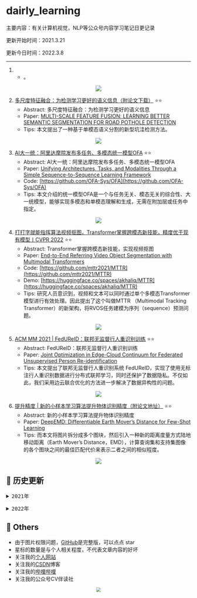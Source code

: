 # dairly_learning
主要内容：有关计算机视觉，NLP等公众号内容学习笔记日更记录

更新开始时间：2021.3.21

更新今日时间：2022.3.8

------

1. - 。

<div align=center><img src="https://mmbiz.qpic.cn/mmbiz_png/KYSDTmOVZvrtUnGl4ib7iaup21jHMhtZtBXibM8PPZE9dlYeFbewEBUEMJ3LNN1KYszPOeVKicT8Cibug5wsv4vtfAA/640?wx_fmt=png&wxfrom=5&wx_lazy=1&wx_co=1" style='zoom:100%'>
</div>


2. [多尺度特征融合：为检测学习更好的语义信息（附论文下载）](https://mp.weixin.qq.com/s/eMXyOSH5rCJOCmKlaBNiNg)       :star::star:
   - Abstract: 多尺度特征融合：为检测学习更好的语义信息
   - Paper: [MULTI-SCALE FEATURE FUSION: LEARNING BETTER SEMANTIC SEGMENTATION FOR ROAD POTHOLE DETECTION](https://arxiv.org/pdf/2112.13082.pdf)
   - Tips: 本文提出了一种基于单模态语义分割的新型坑洼检测方法。

<div align=center><img src="https://mmbiz.qpic.cn/mmbiz_png/1MtnAxmWSwMWWxUm6Hz5BnfzgJwibXlSJWLDVq6XUl10PDEvN7527icy21B6AvSyBtXWj0V9uPZutI05vpVGlo2g/640?wx_fmt=png&wxfrom=5&wx_lazy=1&wx_co=1" style='zoom:100%'>
</div>

3. [AI大一统：阿里达摩院发布多任务、多模态统一模型OFA](https://mp.weixin.qq.com/s/8pPdtOhB_5gFwDvTsumo3Q)       :star::star:
   - Abstract: AI大一统：阿里达摩院发布多任务、多模态统一模型OFA
   - Paper: [Unifying Architectures, Tasks, and Modalities Through a Simple Sequence-to-Sequence Learning Framework](https://arxiv.org/pdf/2202.03052.pdf)
   - Code: [https://github.com/OFA-Sys/OFA](https://github.com/OFA-Sys/OFA)
   - Tips: 本文介绍的统一模型OFA是一个与任务无关、模态无关的综合性、大一统模型，能够实现多模态和单模态理解和生成，无需在附加层或任务中指定。

<div align=center><img src="https://mmbiz.qpic.cn/sz_mmbiz_png/8GhSlicxMkHIN0gJm7yqUYyIGSrliatGPHwwlGjeHkYWDfueaGHicRN5y6C5FfotcZYlypUR8cJ0OlaD20BciaX4Mg/640?wx_fmt=png&wxfrom=5&wx_lazy=1&wx_co=1" style='zoom:100%'>
</div>

4. [打打字就能指挥算法视频抠图，Transformer掌握跨模态新技能，精度优于现有模型丨CVPR 2022](https://mp.weixin.qq.com/s/l21phg2EEVuUrs29ZKVeOQ)       :star::star:
   - Abstract: Transformer掌握跨模态新技能，实现视频抠图
   - Paper: [End-to-End Referring Video Object Segmentation with Multimodal Transformers](https://arxiv.org/abs/2111.14821)
   - Code: [https://github.com/mttr2021/MTTR](https://github.com/mttr2021/MTTR)
   - Demo: [https://huggingface.co/spaces/akhaliq/MTTR](https://huggingface.co/spaces/akhaliq/MTTR)
   - Tips: 研究人员意识到，视频和文本可以同时通过单个多模态Transformer模型进行有效处理。因此提出了这个叫做MTTR （Multimodal Tracking Transformer）的新架构，将RVOS任务建模为序列（sequence）预测问题。

<div align=center><img src="https://mmbiz.qpic.cn/mmbiz_png/YicUhk5aAGtC2BKRqz92L69gypZ2ib9eFqrncicKgU7mqTehcIQSpfibofZ64MEumjw4sD1U9QhwAQFNGXr88tMxJw/640?wx_fmt=png&wxfrom=5&wx_lazy=1&wx_co=1" style='zoom:100%'>
</div>

5. [ACM MM 2021 | FedUReID：联邦无监督行人重识别训练](https://mp.weixin.qq.com/s/vg16EDSiBW5XRB7le0UNHQ)       :star::star:
   - Abstract: FedUReID：联邦无监督行人重识别训练
   - Paper: [Joint Optimization in Edge-Cloud Continuum for Federated Unsupervised Person Re-identification](https://arxiv.org/abs/2108.06493)
   - Tips: 本文提出了联邦无监督行人重识别系统 FedUReID，实现了使用无标注行人重识别数据进行分布式联邦学习，同时还保护了数据隐私。不仅如此，我们采用边云联合优化的方法进一步解决了数据异构性的问题。

<div align=center><img src="https://mmbiz.qpic.cn/mmbiz_png/ibaXaPIy7jV0p5RIZPibVYIap1lnoFjXCrhheMIic3tu3M2QWwBDOl53WEoYrbOkfghgBzXFBMHibyLyCpPsBsicQyA/640?wx_fmt=png&wxfrom=5&wx_lazy=1&wx_co=1" style='zoom:100%'>
</div>



6. [提升精度 | 新的小样本学习算法提升物体识别精度（附论文地址）](https://mp.weixin.qq.com/s/IarPk-DRLAM-vur4F57AUg)       :star::star:
   - Abstract: 新的小样本学习算法提升物体识别精度
   - Paper: [DeepEMD: Differentiable Earth Mover’s Distance for Few-Shot Learning](https://arxiv.org/abs/2003.06777)
   - Tips: 而本文将图片拆分成多个图块，然后引入一种新的距离度量方式陆地移动距离（Earth Mover’s Distance，EMD），计算查询集和支持集图像的各个图块之间的最佳匹配代价来表示二者之间的相似程度。

<div align=center><img src="https://mmbiz.qpic.cn/mmbiz_png/1MtnAxmWSwM3eVkjpCsNBElLYf8JoWyvW0aM1n10aqDpm4frWoNku8QTjBrvaWkA8fgKETR1yicQPvxEicE5d0dA/640?wx_fmt=png&wxfrom=5&wx_lazy=1&wx_co=1" style='zoom:100%'>
</div>




## :paperclip:  历史更新

<pre><details><summary>2021年</summary>
<details><summary>3月</summary>
    1. <a href="notes/202103/0321.md" target="_blank">公众号内容拓展学习笔记（2021.3.21）</a>
    2. <a href="notes/202103/0322.md" target="_blank">公众号内容拓展学习笔记（2021.3.22）</a>
    3. <a href="notes/202103/0323.md" target="_blank">公众号内容拓展学习笔记（2021.3.23）</a>
    4. <a href="notes/202103/0324.md" target="_blank">公众号内容拓展学习笔记（2021.3.24）</a>
    5. <a href="notes/202103/0325.md" target="_blank">公众号内容拓展学习笔记（2021.3.25）</a>
    6. <a href="notes/202103/0326.md" target="_blank">公众号内容拓展学习笔记（2021.3.26）</a>
    7. <a href="notes/202103/0327.md" target="_blank">公众号内容拓展学习笔记（2021.3.27）</a>
    8. <a href="notes/202103/0328.md" target="_blank">公众号内容拓展学习笔记（2021.3.28）</a>
    9. <a href="notes/202103/0329.md" target="_blank">公众号内容拓展学习笔记（2021.3.29）</a>
    10. <a href="notes/202103/0330.md" target="_blank">公众号内容拓展学习笔记（2021.3.30）</a>
    11. <a href="notes/202103/0331.md" target="_blank">公众号内容拓展学习笔记（2021.3.31）</a>
</details>
<details><summary>4月</summary>
    1. <a href="notes/202104/0401.md" target="_blank">公众号内容拓展学习笔记（2021.4.1）</a>
    2. <a href="notes/202104/0402.md" target="_blank">公众号内容拓展学习笔记（2021.4.2）</a>
    3. <a href="notes/202104/0403.md" target="_blank">公众号内容拓展学习笔记（2021.4.3）</a>
    4. <a href="notes/202104/0404.md" target="_blank">公众号内容拓展学习笔记（2021.4.4）</a>
    5. <a href="notes/202104/0405.md" target="_blank">公众号内容拓展学习笔记（2021.4.5）</a>
    6. <a href="notes/202104/0406.md" target="_blank">公众号内容拓展学习笔记（2021.4.6）</a>
    7. <a href="notes/202104/0407.md" target="_blank">公众号内容拓展学习笔记（2021.4.7）</a>
    8. <a href="notes/202104/0408.md" target="_blank">公众号内容拓展学习笔记（2021.4.8）</a>
    9. <a href="notes/202104/0409.md" target="_blank">公众号内容拓展学习笔记（2021.4.9）</a>
    10. <a href="notes/202104/0410.md" target="_blank">公众号内容拓展学习笔记（2021.4.10）</a>
    11. <a href="notes/202104/0411.md" target="_blank">公众号内容拓展学习笔记（2021.4.11）</a>
    12. <a href="notes/202104/0412.md" target="_blank">公众号内容拓展学习笔记（2021.4.12）</a>
    13. <a href="notes/202104/0413.md" target="_blank">公众号内容拓展学习笔记（2021.4.13）</a>
    14. <a href="notes/202104/0414.md" target="_blank">公众号内容拓展学习笔记（2021.4.14）</a>
    15. <a href="notes/202104/0415.md" target="_blank">公众号内容拓展学习笔记（2021.4.15）</a>
    16. <a href="notes/202104/0416.md" target="_blank">公众号内容拓展学习笔记（2021.4.16）</a>
    17. <a href="notes/202104/0417.md" target="_blank">公众号内容拓展学习笔记（2021.4.17）</a>
    18. <a href="notes/202104/0418.md" target="_blank">公众号内容拓展学习笔记（2021.4.18）</a>
    19. <a href="notes/202104/0419.md" target="_blank">公众号内容拓展学习笔记（2021.4.19）</a>
    20. <a href="notes/202104/0420.md" target="_blank">公众号内容拓展学习笔记（2021.4.20）</a>
    21. <a href="notes/202104/0421.md" target="_blank">公众号内容拓展学习笔记（2021.4.21）</a>
    22. <a href="notes/202104/0422.md" target="_blank">公众号内容拓展学习笔记（2021.4.22）</a>
    23. <a href="notes/202104/0423.md" target="_blank">公众号内容拓展学习笔记（2021.4.23）</a>
    24. <a href="notes/202104/0424.md" target="_blank">公众号内容拓展学习笔记（2021.4.24）</a>
    25. <a href="notes/202104/0425.md" target="_blank">公众号内容拓展学习笔记（2021.4.25）</a>
    26. <a href="notes/202104/0426.md" target="_blank">公众号内容拓展学习笔记（2021.4.26）</a>
    27. <a href="notes/202104/0427.md" target="_blank">公众号内容拓展学习笔记（2021.4.27）</a>
    28. <a href="notes/202104/0428.md" target="_blank">公众号内容拓展学习笔记（2021.4.28）</a>
    29. <a href="notes/202104/0429.md" target="_blank">公众号内容拓展学习笔记（2021.4.29）</a>
    30. <a href="notes/202104/0430.md" target="_blank">公众号内容拓展学习笔记（2021.4.30）</a>
</details>
<details><summary>5月</summary>
    1. <a href="notes/202105/0501.md" target="_blank">公众号内容拓展学习笔记（2021.5.1）</a>
    2. <a href="notes/202105/0502.md" target="_blank">公众号内容拓展学习笔记（2021.5.2）</a>
    3. <a href="notes/202105/0503.md" target="_blank">公众号内容拓展学习笔记（2021.5.3）</a>
    4. <a href="notes/202105/0504.md" target="_blank">公众号内容拓展学习笔记（2021.5.4）</a>
    5. <a href="notes/202105/0505.md" target="_blank">公众号内容拓展学习笔记（2021.5.5）</a>
    6. <a href="notes/202105/0506.md" target="_blank">公众号内容拓展学习笔记（2021.5.6）</a>
    7. <a href="notes/202105/0507.md" target="_blank">公众号内容拓展学习笔记（2021.5.7）</a>
    8. <a href="notes/202105/0508.md" target="_blank">公众号内容拓展学习笔记（2021.5.8）</a>
    9. <a href="notes/202105/0509.md" target="_blank">公众号内容拓展学习笔记（2021.5.9）</a>
    10. <a href="notes/202105/05010.md" target="_blank">公众号内容拓展学习笔记（2021.5.10）</a>
    11. <a href="notes/202105/05011.md" target="_blank">公众号内容拓展学习笔记（2021.5.11）</a>
    12. <a href="notes/202105/05012.md" target="_blank">公众号内容拓展学习笔记（2021.5.12）</a>
    13. <a href="notes/202105/05013.md" target="_blank">公众号内容拓展学习笔记（2021.5.13）</a>
    14. <a href="notes/202105/05014.md" target="_blank">公众号内容拓展学习笔记（2021.5.14）</a>
    15. <a href="notes/202105/05015.md" target="_blank">公众号内容拓展学习笔记（2021.5.15）</a>
    16. <a href="notes/202105/05016.md" target="_blank">公众号内容拓展学习笔记（2021.5.16）</a>
    17. <a href="notes/202105/05027.md" target="_blank">公众号内容拓展学习笔记（2021.5.27）</a>
</details>
<details><summary>9月</summary>
    1. <a href="notes/202109/0930.md" target="_blank">公众号内容拓展学习笔记（2021.9.30）</a>
</details>
<details><summary>10月</summary>
    1. <a href="notes/202110/1001.md" target="_blank">公众号内容拓展学习笔记（2021.10.1）</a>
    2. <a href="notes/202110/1002.md" target="_blank">公众号内容拓展学习笔记（2021.10.2）</a>
    3. <a href="notes/202110/1003.md" target="_blank">公众号内容拓展学习笔记（2021.10.3）</a>
    4. <a href="notes/202110/1004.md" target="_blank">公众号内容拓展学习笔记（2021.10.4）</a>
    5. <a href="notes/202110/1006.md" target="_blank">公众号内容拓展学习笔记（2021.10.6）</a>
    6. <a href="notes/202110/1008.md" target="_blank">公众号内容拓展学习笔记（2021.10.8）</a>
    7. <a href="notes/202110/1016.md" target="_blank">公众号内容拓展学习笔记（2021.10.16）</a>
    8. <a href="notes/202110/1018.md" target="_blank">公众号内容拓展学习笔记（2021.10.18）</a>
</details>
</pre>
<pre><details><summary>2022年</summary>
<details><summary>1月</summary>
    1. <a href="notes/202201/0120.md" target="_blank">公众号内容拓展学习笔记（2022.1.20）</a>
</details>
<details><summary>2月</summary>
    1. <a href="notes/202202/0225.md" target="_blank">公众号内容拓展学习笔记（2022.2.25）</a>
    2. <a href="notes/202202/0226.md" target="_blank">公众号内容拓展学习笔记（2022.2.26）</a>
    3. <a href="notes/202202/0227.md" target="_blank">公众号内容拓展学习笔记（2022.2.27）</a>
    4. <a href="notes/202202/0228.md" target="_blank">公众号内容拓展学习笔记（2022.2.28）</a>
</details>
<details><summary>3月</summary>
    1. <a href="notes/202203/0301.md" target="_blank">公众号内容拓展学习笔记（2022.3.1）</a>
    2. <a href="notes/202203/0302.md" target="_blank">公众号内容拓展学习笔记（2022.3.2）</a>
    3. <a href="notes/202203/0303.md" target="_blank">公众号内容拓展学习笔记（2022.3.3）</a>
    4. <a href="notes/202203/0304.md" target="_blank">公众号内容拓展学习笔记（2022.3.4）</a>
    5. <a href="notes/202203/0305.md" target="_blank">公众号内容拓展学习笔记（2022.3.5）</a>
    6. <a href="notes/202203/0306.md" target="_blank">公众号内容拓展学习笔记（2022.3.6）</a>
    7. <a href="notes/202203/0307.md" target="_blank">公众号内容拓展学习笔记（2022.3.7）</a>
    8. <a href="notes/202203/0308.md" target="_blank">公众号内容拓展学习笔记（2022.3.8）</a>
</details>
</pre>





## :paperclip:  Others

- 由于图片权限问题，[GitHub](https://github.com/xiaoxuebajie/dairly_learning)是完整版，可以点点 star
- 星标的数量是与个人相关程度，不代表文章内容的好坏
- 关注我的[个人网站](http://www.cvbds.cn/)
- 关注我的[CSDN](https://blog.csdn.net/xiaoxuebajie)博客
- 关注我的[哔哩哔哩](https://space.bilibili.com/424394389)
- 关注我的公众号CV伴读社

<div align=center><img src="https://img-blog.csdnimg.cn/202005031406335.jpg" style='zoom:80%'>
</div>
